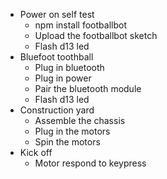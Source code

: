 - Power on self test
    - npm install footballbot
    - Upload the footballbot sketch
    - Flash d13 led
- Bluefoot toothball
    - Plug in bluetooth
    - Plug in power
    - Pair the bluetooth module
    - Flash d13 led
- Construction yard
    - Assemble the chassis
    - Plug in the motors
    - Spin the motors
- Kick off
    - Motor respond to keypress
